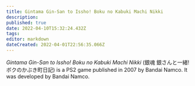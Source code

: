 ```yaml
---
title: Gintama Gin-San to Issho! Boku no Kabuki Machi Nikki
description: 
published: true
date: 2022-04-10T15:32:24.432Z
tags: 
editor: markdown
dateCreated: 2022-04-01T22:56:35.066Z
---
```


_Gintama Gin-San to Issho! Boku no Kabuki Machi Nikki_ (<span lang='ja'>銀魂 銀さんと一緒!ボクのかぶき町日記</span>) is a PS2 game published in 2007 by Bandai Namco.
It was developed by Bandai Namco.
